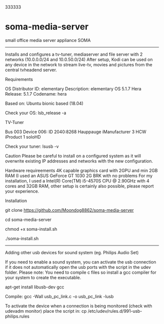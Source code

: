 333333
# soma-media-server
small office media server appliance SOMA

****************************
Installs and configures a tv-tuner, mediaserver and file server with 2 networks (10.0.0.0/24 and 10.0.50.0/24)
After setup, Kodi can be used on any device in the network to stream live-tv, movies and pictures from the central tvheadend server.

Requirements

OS
Distributor ID:	elementary
Description:	elementary OS 5.1.7 Hera
Release:	5.1.7
Codename:	hera

Based on: Ubuntu bionic based (18.04)

Check your OS: lsb_release -a

TV-Tuner

Bus 003 Device 006: ID 2040:8268 Hauppauge 
  iManufacturer           3 HCW
  iProduct                1 soloHD

Check your tuner: lsusb -v

Caution
Please be careful to install on a configured system as it will overwrite existing IP addresses and networks with the new configuration.

Hardware requireements
4K capable graphics card with 2GPU and min 2GB RAM (I used an ASUS GeForce GT 1030 2G BRK with no problems
For my installation, I used a Intel(R) Core(TM) i5-4570S CPU @ 2.90GHz with 4 cores and 32GB RAM, other setup is certainly also possible, 
please report your experience.

Installation

git clone https://github.com/Moondog8862/soma-media-server

cd soma-media-server

chmod +x soma-install.sh

./soma-install.sh

-----------------------------------------------------

Adding other usb devices for sound system (eg. Philips Audio Set)

If you need to enable a sound system, you can activate the usb connection if it does not automatically open the usb ports with the script in the udev folder. Please note: You need to compile c files so install a gcc compiler for your system to create the executable.

apt-get install libusb-dev gcc

Compile:
gcc -Wall usb_pc_link.c -o usb_pc_link -lusb

To activate the device when a connection is being monitored (check with udevadm monitor) place the script in:
cp /etc/udev/rules.d/991-usb-philips.rules


